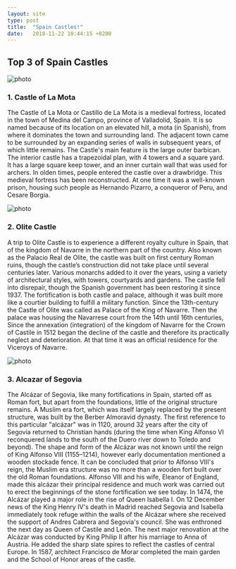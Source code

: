 ```yaml
---
layout: site
type: post 
title:  "Spain Castles!"
date:   2018-11-22 10:44:15 +0200
---
```


<section class="post-spain">
    <div class="spain-castles">
        <h2>Top 3 of Spain Castles</h2>
        <article class="la-mota">
            <img src="{{ site.baseurl }}/assets/Spain Castles/castle_of_la_mota.jpg" alt="photo">
            <h3>1. Castle of La Mota</h3>
            <p>The Castle of La Mota or Castillo de La Mota is a medieval fortress, located in the town of Medina del Campo, province of Valladolid, Spain. It is so named because of its location on an elevated hill, a mota (in Spanish), from where it dominates the town and surrounding land. The adjacent town came to be surrounded by an expanding series of walls in subsequent years, of which little remains. The Castle's main feature is the large outer barbican. The interior castle has a trapezoidal plan, with 4 towers and a square yard. It has a large square keep tower, and an inner curtain wall that was used for archers. In olden times, people entered the castle over a drawbridge. This medieval fortress has been reconstructed. At one time it was a well-known prison, housing such people as Hernando Pizarro, a conqueror of Peru, and Cesare Borgia.</p>
        </article>
        <article class="olite">
            <img src="{{ site.baseurl }}/assets/Spain Castles/olite_castle.jpg" alt="photo">
            <h3>2. Olite Castle</h3>
            <p>A trip to Olite Castle is to experience a different royalty culture in Spain, that of the kingdom of Navarre in the northern part of the country. Also known as the Palacio Real de Olite, the castle was built on first century Roman ruins, though the castle’s construction did not take place until several centuries later. Various monarchs added to it over the years, using a variety of architectural styles, with towers, courtyards and gardens. The castle fell into disrepair, though the Spanish government has been restoring it since 1937. The fortification is both castle and palace, although it was built more like a courtier building to fulfill a military function. Since the 13th-century the Castle of Olite was called as Palace of the King of Navarre. Then the palace was housing the Navarrese court from the 14th until 16th centuries, Since the annexation (integration) of the kingdom of Navarre for the Crown of Castile in 1512 began the decline of the castle and therefore its practically neglect and deterioration. At that time it was an official residence for the Viceroys of Navarre.</p>
        </article>
        <article class="alcazar">
            <img src="{{ site.baseurl }}/assets/Spain Castles/alcazar_of_segovia.jpg" alt="photo">
            <h3>3. Alcazar of Segovia</h3>
            <p>The Alcázar of Segovia, like many fortifications in Spain, started off as Roman fort, but apart from the foundations, little of the original structure remains. A Muslim era fort, which was itself largely replaced by the present structure, was built by the Berber Almoravid dynasty. The first reference to this particular "alcázar" was in 1120, around 32 years after the city of Segovia returned to Christian hands (during the time when King Alfonso VI reconquered lands to the south of the Duero river down to Toledo and beyond). The shape and form of the Alcázar was not known until the reign of King Alfonso VIII (1155–1214), however early documentation mentioned a wooden stockade fence. It can be concluded that prior to Alfonso VIII's reign, the Muslim era structure was no more than a wooden fort built over the old Roman foundations. Alfonso VIII and his wife, Eleanor of England, made this alcázar their principal residence and much work was carried out to erect the beginnings of the stone fortification we see today. In 1474, the Alcázar played a major role in the rise of Queen Isabella I. On 12 December news of the King Henry IV's death in Madrid reached Segovia and Isabella immediately took refuge within the walls of the Alcázar where she received the support of Andres Cabrera and Segovia's council. She was enthroned the next day as Queen of Castile and León. The next major renovation at the Alcázar was conducted by King Philip II after his marriage to Anna of Austria. He added the sharp slate spires to reflect the castles of central Europe. In 1587, architect Francisco de Morar completed the main garden and the School of Honor areas of the castle.</p>
        </article>
    </div> 
</section>
